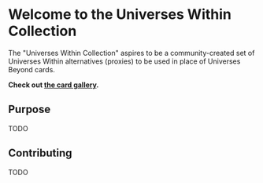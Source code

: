 # Welcome to the Universes Within Collection

The "Universes Within Collection" aspires to be a community-created set of Universes Within alternatives (proxies) to be used in place of Universes Beyond cards.

**Check out [the card gallery](https://madelson.github.io/universes-within-collection/).**

## Purpose

TODO

## Contributing

TODO